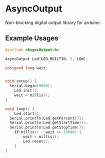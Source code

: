 # AsyncOutput
Non-blocking digital output library for arduino 


## Example Usages

```cpp
#include <AsyncOutput.h>

AsyncOutput Led(LED_BUILTIN, 5, LOW);

unsigned long wait;


void setup() {
  Serial.begin(9600);
	Led.init();
	wait = millis();
}

void loop() {
	Led.start();
  Serial.println(Led.getPercent());
  Serial.println(Led.getStartTime());
  Serial.println(Led.getStopTime());
	if(millis() - wait >= 10000) {
		wait = millis();
		Led.reset();
	}
}


```
